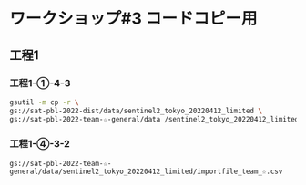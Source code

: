 # ワークショップ#3 コードコピー用

## 工程1

### 工程1-①-4-3

```sh
gsutil -m cp -r \
gs://sat-pbl-2022-dist/data/sentinel2_tokyo_20220412_limited \
gs://sat-pbl-2022-team-☆-general/data /sentinel2_tokyo_20220412_limited
```

### 工程1-④-3-2

```
gs://sat-pbl-2022-team-☆-general/data/sentinel2_tokyo_20220412_limited/importfile_team_☆.csv
```


